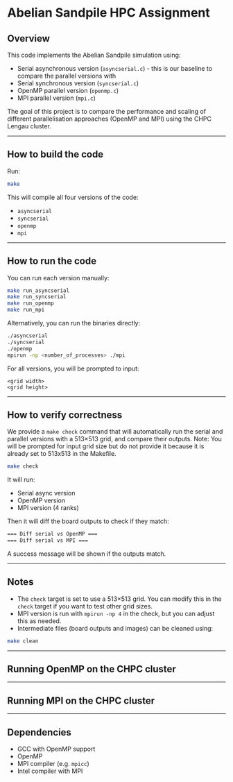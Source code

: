 
# Abelian Sandpile HPC Assignment 

## Overview

This code implements the Abelian Sandpile simulation using:

* Serial asynchronous version (`asyncserial.c`) - this is our baseline to compare the parallel versions with
* Serial synchronous version (`syncserial.c`)
* OpenMP parallel version (`openmp.c`)
* MPI parallel version (`mpi.c`)

The goal of this project is to compare the performance and scaling of different parallelisation approaches (OpenMP and MPI) using the CHPC Lengau cluster.

---

## How to build the code

Run:

```bash
make
```

This will compile all four versions of the code:

* `asyncserial`
* `syncserial`
* `openmp`
* `mpi`

---

## How to run the code

You can run each version manually:

```bash
make run_asyncserial
make run_syncserial
make run_openmp
make run_mpi
```

Alternatively, you can run the binaries directly:

```bash
./asyncserial
./syncserial
./openmp
mpirun -np <number_of_processes> ./mpi
```

For all versions, you will be prompted to input:

```
<grid width>
<grid height>
```

---

## How to verify correctness

We provide a `make check` command that will automatically run the serial and parallel versions with a 513×513 grid, and compare their outputs.
Note: You will be prompted for input grid size but do not provide it because it is already set to 513x513 in the Makefile.

```bash
make check
```

It will run:

* Serial async version
* OpenMP version
* MPI version (4 ranks)

Then it will diff the board outputs to check if they match:

```bash
=== Diff serial vs OpenMP ===
=== Diff serial vs MPI ===
```

A success message will be shown if the outputs match.

---

## Notes

* The `check` target is set to use a 513×513 grid. You can modify this in the `check` target if you want to test other grid sizes.
* MPI version is run with `mpirun -np 4` in the check, but you can adjust this as needed.
* Intermediate files (board outputs and images) can be cleaned using:

```bash
make clean
```
---
## Running OpenMP on the CHPC cluster

---
## Running MPI on the CHPC cluster
---
## Dependencies

* GCC with OpenMP support
* OpenMP
* MPI compiler (e.g. `mpicc`)
* Intel compiler with MPI









  
